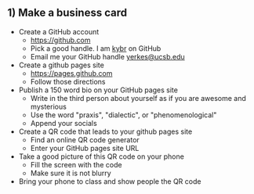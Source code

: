 









## 1) Make a business card

- Create a GitHub account
  - <https://github.com>
  - Pick a good handle. I am [kybr](https://kybr.github.com) on GitHub
  - Email me your GitHub handle <yerkes@ucsb.edu>
- Create a github pages site
  - <https://pages.github.com>
  - Follow those directions
- Publish a 150 word bio on your GitHub pages site
  - Write in the third person about yourself as if you are awesome and mysterious
  - Use the word "praxis", "dialectic", or "phenomenological"
  - Append your socials
- Create a QR code that leads to your github pages site
  - Find an online QR code generator
  - Enter your GitHub pages site URL
- Take a good picture of this QR code on your phone
  - Fill the screen with the code
  - Make sure it is not blurry
- Bring your phone to class and show people the QR code



